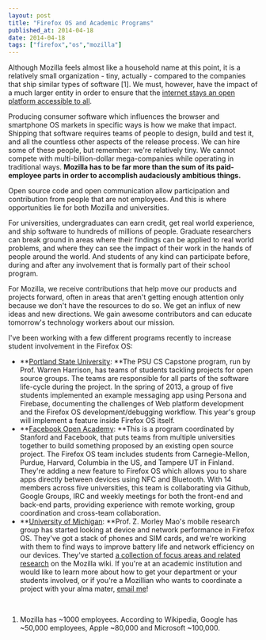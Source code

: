 ```yaml
---
layout: post
title: "Firefox OS and Academic Programs"
published_at: 2014-04-18
date: 2014-04-18
tags: ["firefox","os","mozilla"]
---
```


Although Mozilla feels almost like a household name at this point, it is a relatively small organization - tiny, actually - compared to the companies that ship similar types of software [1]. We must, however, have the impact of a much larger entity in order to ensure that the [internet stays an open platform accessible to all](http://www.mozilla.org/en-US/about/manifesto/ "The Mozilla Manifesto").

Producing consumer software which influences the browser and smartphone OS markets in specific ways is how we make that impact. Shipping that software requires teams of people to design, build and test it, and all the countless other aspects of the release process. We can hire some of these people, but remember: we're relatively tiny. We cannot compete with multi-billion-dollar mega-companies while operating in traditional ways. **Mozilla has to be far more than the sum of its paid-employee parts in order to accomplish audaciously ambitious things.**

Open source code and open communication allow participation and contribution from people that are not employees. And this is where opportunities lie for both Mozilla and universities.

For universities, undergraduates can earn credit, get real world experience, and ship software to hundreds of millions of people. Graduate researchers can break ground in areas where their findings can be applied to real world problems, and where they can see the impact of their work in the hands of people around the world. And students of any kind can participate before, during and after any involvement that is formally part of their school program.

For Mozilla, we receive contributions that help move our products and projects forward, often in areas that aren't getting enough attention only because we don't have the resources to do so. We get an influx of new ideas and new directions. We gain awesome contributors and can educate tomorrow's technology workers about our mission.

I've been working with a few different programs recently to increase student involvement in the Firefox OS:

*   **[Portland State University](http://www.pdx.edu/computer-science/cs-469-software-engineering-capstone-i "PSU CS Capstone"):  **The PSU CS Capstone program, run by Prof. Warren Harrison, has teams of students tackling projects for open source groups. The teams are responsible for all parts of the software life-cycle during the project. In the spring of 2013, a group of five students implemented an example messaging app using Persona and Firebase, documenting the challenges of Web platform development and the Firefox OS  development/debugging workflow. This year's group will implement a feature inside Firefox OS itself.
*   **[Facebook Open Academy](https://www.facebook.com/notes/facebook-engineering/facebook-open-academy-bringing-open-source-to-cs-curricula/10151806121378920 "Facebook Open Academy"): **This is a program coordinated by Stanford and Facebook, that puts teams from multiple universities together to build something proposed by an existing open source project. The Firefox OS team includes students from Carnegie-Mellon, Purdue, Harvard, Columbia in the US, and Tampere UT in Finland. They're adding a new feature to Firefox OS which allows you to share apps directly between devices using NFC and Bluetooth. With 14 members across five universities, this team is collaborating via Github, Google Groups, IRC and weekly meetings for both the front-end and back-end parts, providing experience with remote working, group coordination and cross-team collaboration.
*   **[University of Michigan](http://web.eecs.umich.edu/~zmao/ "UMich Prof. Mao"): **Prof. Z. Morley Mao's mobile research group has started looking at device and network performance in Firefox OS. They've got a stack of phones and SIM cards, and we're working with them to find ways to improve battery life and network efficiency on our devices. They've started [a collection of focus areas and related research](https://wiki.mozilla.org/FirefoxOS/Research "Firefox OS Research") on the Mozilla wiki.
If you're at an academic institution and would like to learn more about how to get your department or your students involved, or if you're a Mozillian who wants to coordinate a project with your alma mater, [email me](mailto:dietrich@mozilla.com)!

&nbsp;

1. Mozilla has ~1000 employees. According to Wikipedia, Google has ~50,000 employees, Apple ~80,000 and Microsoft ~100,000.